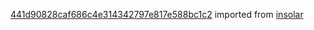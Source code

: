[441d90828caf686c4e314342797e817e588bc1c2](https://github.com/insolar/insolar/commit/441d90828caf686c4e314342797e817e588bc1c2) imported from [insolar](https://github.com/insolar/insolar)
